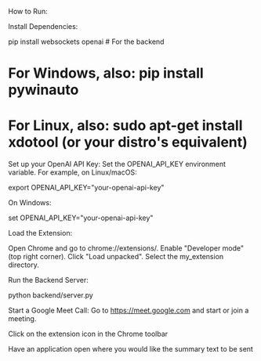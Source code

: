 How to Run:

Install Dependencies:

pip install websockets openai  # For the backend
# For Windows, also: pip install pywinauto
# For Linux, also: sudo apt-get install xdotool (or your distro's equivalent)

Set up your OpenAI API Key: Set the OPENAI_API_KEY environment variable. For example, on Linux/macOS:

export OPENAI_API_KEY="your-openai-api-key"

On Windows:

set OPENAI_API_KEY="your-openai-api-key"

Load the Extension:

Open Chrome and go to chrome://extensions/.
Enable "Developer mode" (top right corner).
Click "Load unpacked".
Select the my_extension directory.

Run the Backend Server:

python backend/server.py

Start a Google Meet Call: Go to https://meet.google.com and start or join a meeting.

Click on the extension icon in the Chrome toolbar

Have an application open where you would like the summary text to be sent
